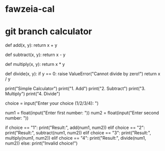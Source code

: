 # fawzeia-cal
# git branch calculator
 def add(x, y):
    return x + y

def subtract(x, y):
    return x - y

def multiply(x, y):
    return x * y

def divide(x, y):
    if y == 0:
        raise ValueError("Cannot divide by zero!")
    return x / y

print("Simple Calculator")
print("1. Add")
print("2. Subtract")
print("3. Multiply")
print("4. Divide")

choice = input("Enter your choice (1/2/3/4): ")

num1 = float(input("Enter first number: "))
num2 = float(input("Enter second number: "))

if choice == "1":
    print("Result:", add(num1, num2))
elif choice == "2":
    print("Result:", subtract(num1, num2))
elif choice == "3":
    print("Result:", multiply(num1, num2))
elif choice == "4":
    print("Result:", divide(num1, num2))
else:
    print("Invalid choice!")
